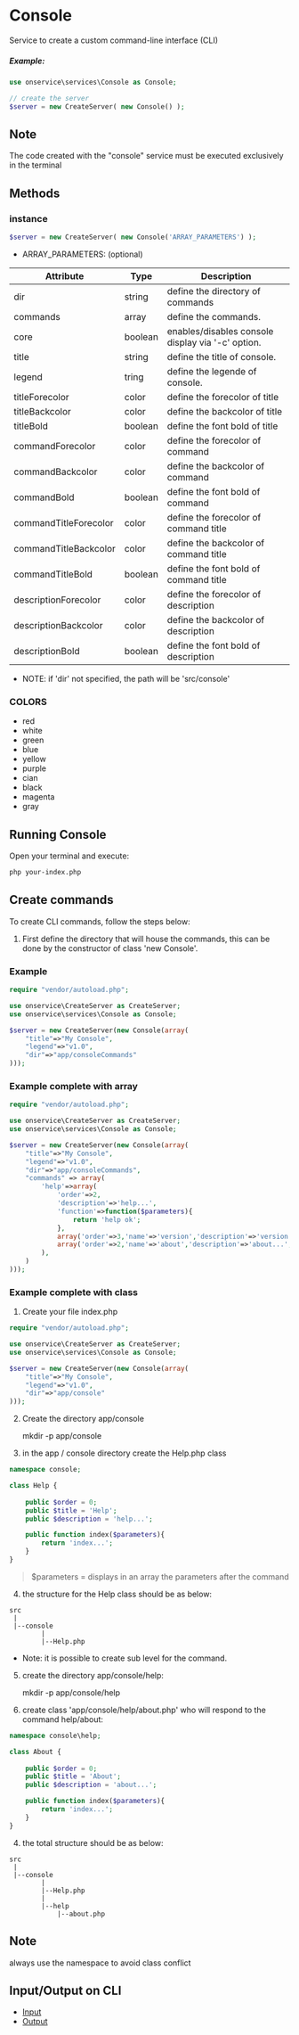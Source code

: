 

# Console
Service to create a custom command-line interface (CLI)

##### Example:
```php
use onservice\services\Console as Console;

// create the server
$server = new CreateServer( new Console() );
```


## Note
The code created with the "console" service must be executed exclusively in the terminal


## Methods

### instance

```php
$server = new CreateServer( new Console('ARRAY_PARAMETERS') );
```

- ARRAY_PARAMETERS: (optional)

| Attribute  			| Type   	| Description 											|
| --------------------- | --------- | ----------------------------------------------------- |
| dir  		 			| string 	| define the directory of commands  					|
| commands   			| array 	| define the commands.  								|
| core   				| boolean 	| enables/disables console display via '-c' option.  	|
| title  				| string  	| define the title of console. 							|
| legend 				| tring   	| define the legende of console. 						|
| titleForecolor 		| color 	| define the forecolor of title 						|
| titleBackcolor 		| color 	| define the backcolor of title 						|
| titleBold 			| boolean 	| define the font bold of title 						|
| commandForecolor 		| color 	| define the forecolor of command 						|
| commandBackcolor 		| color 	| define the backcolor of command 						|
| commandBold 			| boolean 	| define the font bold of command 						|
| commandTitleForecolor | color 	| define the forecolor of command title 				|
| commandTitleBackcolor | color 	| define the backcolor of command title 				|
| commandTitleBold 		| boolean 	| define the font bold of command title 				|
| descriptionForecolor 	| color 	| define the forecolor of description 					|
| descriptionBackcolor 	| color 	| define the backcolor of description 					|
| descriptionBold 		| boolean 	| define the font bold of description 					|


- NOTE: if 'dir' not specified, the path will be 'src/console'

### COLORS

- red
- white
- green
- blue
- yellow
- purple
- cian
- black
- magenta
- gray

## Running Console
Open your terminal and execute:

```bash
php your-index.php 
```


## Create commands
 To create CLI commands, follow the steps below:

1. First define the directory that will house the commands, this can be done by the constructor of class 'new Console'.

### Example

```php
require "vendor/autoload.php";

use onservice\CreateServer as CreateServer;
use onservice\services\Console as Console;

$server = new CreateServer(new Console(array(
	"title"=>"My Console",
	"legend"=>"v1.0",
	"dir"=>"app/consoleCommands"
)));

```

### Example complete with array

```php
require "vendor/autoload.php";

use onservice\CreateServer as CreateServer;
use onservice\services\Console as Console;

$server = new CreateServer(new Console(array(
	"title"=>"My Console",
	"legend"=>"v1.0",
	"dir"=>"app/consoleCommands",
	"commands" => array(
		'help'=>array(
			'order'=>2,
			'description'=>'help...',
			'function'=>function($parameters){
				return 'help ok';
			},
			array('order'=>3,'name'=>'version','description'=>'version...','function'=>function(){return 'help/version...';}),
			array('order'=>2,'name'=>'about','description'=>'about...','function'=>function(){return 'help/about...';}),
		),
	)
)));

```


### Example complete with class

1. Create your file index.php

```php
require "vendor/autoload.php";

use onservice\CreateServer as CreateServer;
use onservice\services\Console as Console;

$server = new CreateServer(new Console(array(
	"title"=>"My Console",
	"legend"=>"v1.0",
	"dir"=>"app/console"
)));

```

2. Create the directory app/console

	mkdir -p app/console

3. in the app / console directory create the Help.php class

```php
namespace console;

class Help {
	
	public $order = 0;
	public $title = 'Help';
	public $description = 'help...';

	public function index($parameters){		
		return 'index...';
	}
}
```

> $parameters = displays in an array the parameters after the command

4. the structure for the Help class should be as below:

```
src
 |
 |--console
 		|
 		|--Help.php
```

- Note: it is possible to create sub level for the command.

5. create the directory app/console/help:

	mkdir -p app/console/help

6. create class 'app/console/help/about.php' who will respond to the command help/about:

```php
namespace console\help;

class About {
	
	public $order = 0;	
	public $title = 'About';
	public $description = 'about...';

	public function index($parameters){		
		return 'index...';
	}
}
```

4. the total structure should be as below:

```
src
 |
 |--console
 		|
 		|--Help.php
 		|
 		|--help
 			|--about.php
```



## Note
always use the namespace to avoid class conflict


## Input/Output on CLI

- [Input](sub/console_input.md)
- [Output](sub/console_output.md)

